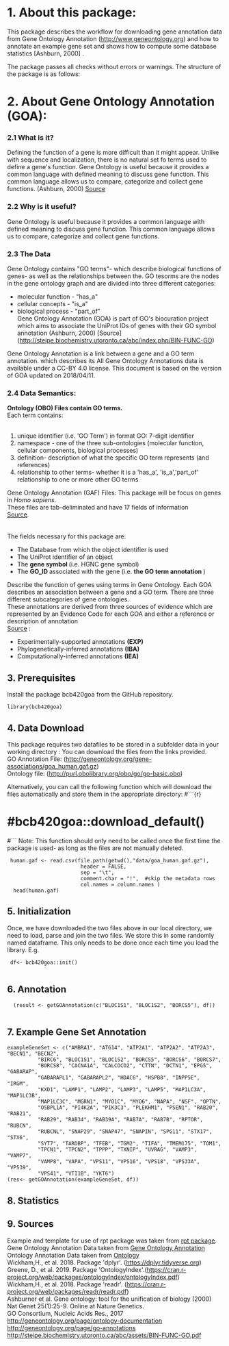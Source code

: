 # 1. About this package:
This package describes the workflow for downloading gene annotation data from Gene Ontology Annotation (http://www.geneontology.org) and how to annotate an example gene set and shows how to compute some database statistics [Ashburn, 2000] .

The package passes all checks without errors or warnings.
The structure of the package is as follows:


# 2. About Gene Ontology Annotation (GOA):
###   2.1  What is it?

Defining the function of a gene is more difficult than it might appear. Unlike with sequence and localization, there is no natural set fo terms used to define a gene's function. Gene Ontology is useful because it provides a common language with defined meaning to discuss gene function. This common language allows us to compare, categorize and collect gene functions. (Ashburn, 2000) [Source](http://steipe.biochemistry.utoronto.ca/abc/assets/BIN-FUNC-GO.pdf) 

###   2.2  Why is it useful?

Gene Ontology is useful because it provides a common language with defined meaning to discuss gene function. This common language allows us to compare, categorize and collect gene functions.


### 2.3 The Data
Gene Ontology contains "GO terms"- which describe biological functions of genes- as well as the
relationships between the. GO tesorms are the nodes in the gene ontology graph and are divided into three different categories: <br>
 * molecular function  - "has_a" <br>
 * cellular concepts - "is_a" <br>
 * biological process - "part_of" <br>
Gene Ontology Annotation (GOA) is part of GO's biocuration project which aims to associate the UniProt IDs of genes with their GO symbol annotation (Ashburn, 2000)
[Source] (http://steipe.biochemistry.utoronto.ca/abc/index.php/BIN-FUNC-GO)

Gene Ontology Annotation is a link between a gene and a GO term annotation. 
which describes its 
All Gene Ontology Annotations data is available under a CC-BY 4.0 license. This document is based on the version of GOA updated on 2018/04/11. 

### 2.4 Data Semantics:
<b>Ontology (OBO) Files contain GO terms.</b> <br>
Each term contains: <br>
<br>
1. unique identifier (i.e. 'GO Term') in format GO: 7-digit identifier<br>
2. namespace - one of the three sub-ontologies (molecular function, cellular components, biological processes)<br>
3. definition- description of what the specific GO term represents (and references) <br>
4.  relationship to other terms- whether it is a 'has_a', 'is_a','part_of' relationship to one or more other GO terms<br>

Gene Ontology Annotation (GAF) Files:
This package will be focus on genes in <i>Homo sapiens</i>.<br>
These files are tab-deliminated and have 17 fields of information <br> [Source](http://geneontology.org/page/go-annotation-file-gaf-format-21).<br>
<br>
<br>
The fields necessary for this package are:<br>
* The Database from which the object identifier is used <br>
* The UniProt identifier of an object <br>
* The <b> gene symbol </b> (i.e. HGNC gene symbol) <br>
* The <b> GO_ID </b> associated with the gene (i.e. <b> the GO term annotation </b>) <br>

Describe the function of genes using terms in Gene Ontology. Each GOA describes an association between a gene and a GO term. There are three different subcategories of gene ontologies. <br>
These annotations are derived from three sources of evidence which are represented by an Evidence Code for each GOA and either a reference or description of annotation <br>
[Source](http://geneontology.org/page/go-annotations ) : <br>
* Experimentally-supported annotations <b> (EXP) </b> <br> 
* Phylogenetically-inferred annotations <b> (IBA) </b> <br>
* Computationally-inferred annotations <b> (IEA) </b> <br>

## 3. Prerequisites
Install the package bcb420goa from the GitHub repository.
```{r}
library(bcb420goa)
```

## 4. Data Download
This package requires two datafiles to be stored in a subfolder data in your working directory :
You can download the files from the links provided. <br>
GO Annotation File: (http://geneontology.org/gene-associations/goa_human.gaf.gz) <br>
Ontology file: (http://purl.obolibrary.org/obo/go/go-basic.obo) <br>

Alternatively, you can call the following function which will download the files 
automatically and store them in the appropriate directory:
#```{r}
# #bcb420goa::download_default()
#```
Note: This function should only need to be called once the first time the package is used- as 
long as the files are not manually deleted.
```{r}
 human.gaf <- read.csv(file.path(getwd(),"data/goa_human.gaf.gz"),
                        header = FALSE,
                        sep = "\t",
                        comment.char = "!",  #skip the metadata rows
                        col.names = column.names )
  head(human.gaf)
```


## 5. Initialization
Once, we have downloaded the two files above in our local directory, we need to load, parse and 
join the two files. We store this in some randomly named dataframe. This only needs to be done
once each time you load the library.  E.g.
```{r}
 df<- bcb420goa::init()
 
```

## 6. Annotation

```{r}
  (result <- getGOAnnotation(c("BLOC1S1", "BLOC1S2", "BORCS5"), df))
  
```

## 7. Example Gene Set Annotation

```{r}
exampleGeneSet <- c("AMBRA1", "ATG14", "ATP2A1", "ATP2A2", "ATP2A3", "BECN1", "BECN2",
          "BIRC6", "BLOC1S1", "BLOC1S2", "BORCS5", "BORCS6", "BORCS7",
          "BORCS8", "CACNA1A", "CALCOCO2", "CTTN", "DCTN1", "EPG5", "GABARAP",
          "GABARAPL1", "GABARAPL2", "HDAC6", "HSPB8", "INPP5E", "IRGM",
          "KXD1", "LAMP1", "LAMP2", "LAMP3", "LAMP5", "MAP1LC3A", "MAP1LC3B",
          "MAP1LC3C", "MGRN1", "MYO1C", "MYO6", "NAPA", "NSF", "OPTN",
          "OSBPL1A", "PI4K2A", "PIK3C3", "PLEKHM1", "PSEN1", "RAB20", "RAB21",
          "RAB29", "RAB34", "RAB39A", "RAB7A", "RAB7B", "RPTOR", "RUBCN",
          "RUBCNL", "SNAP29", "SNAP47", "SNAPIN", "SPG11", "STX17", "STX6",
          "SYT7", "TARDBP", "TFEB", "TGM2", "TIFA", "TMEM175", "TOM1",
          "TPCN1", "TPCN2", "TPPP", "TXNIP", "UVRAG", "VAMP3", "VAMP7",
          "VAMP8", "VAPA", "VPS11", "VPS16", "VPS18", "VPS33A", "VPS39",
          "VPS41", "VTI1B", "YKT6")
(res<- getGOAnnotation(exampleGeneSet, df))

```

## 8. Statistics

## 9. Sources
Example and template for use of rpt package was taken from 
[rpt package](https://github.com/hyginn/rpt). <br>
Gene Ontology Annotation Data taken from [Gene Ontology Annotation](http://geneontology.org/page/download-go-annotations)<br>
Ontology Annotation Data taken from [Ontology](http://purl.obolibrary.org/obo/go.obo)<br>
Wickham,H., et al. 2018. Package 'dplyr'. (https://dplyr.tidyverse.org)<br>
Greene, D., et al. 2019. Package 'OntologyIndex'.(https://cran.r-project.org/web/packages/ontologyIndex/ontologyIndex.pdf)<br>
Wickham,H., et al. 2018. Package 'readr'.
(https://cran.r-project.org/web/packages/readr/readr.pdf)<br>
Ashburner et al. Gene ontology: tool for the unification of biology (2000) Nat Genet 25(1):25-9. Online at Nature Genetics.<br>
GO Consortium, Nucleic Acids Res., 2017 <br>
http://geneontology.org/page/ontology-documentation <br>
http://geneontology.org/page/go-annotations <br>
http://steipe.biochemistry.utoronto.ca/abc/assets/BIN-FUNC-GO.pdf <br>

